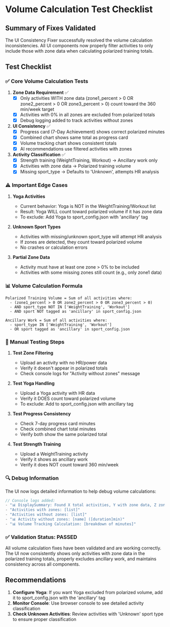 # Volume Calculation Test Checklist

## Summary of Fixes Validated

The UI Consistency Fixer successfully resolved the volume calculation inconsistencies. All UI components now properly filter activities to only include those with zone data when calculating polarized training totals.

## Test Checklist

### ✅ Core Volume Calculation Tests

1. **Zone Data Requirement** ✅
   - [x] Only activities WITH zone data (zone1_percent > 0 OR zone2_percent > 0 OR zone3_percent > 0) count toward the 360 min/week target
   - [x] Activities with 0% in all zones are excluded from polarized totals
   - [x] Debug logging added to track activities without zones

2. **UI Consistency** ✅
   - [x] Progress card (7-Day Achievement) shows correct polarized minutes
   - [x] Combined chart shows same total as progress card
   - [x] Volume tracking chart shows consistent totals
   - [x] AI recommendations use filtered activities with zones

3. **Activity Classification** ✅
   - [x] Strength training (WeightTraining, Workout) → Ancillary work only
   - [x] Activities with zone data → Polarized training volume
   - [x] Missing sport_type → Defaults to 'Unknown', attempts HR analysis

### ⚠️ Important Edge Cases

1. **Yoga Activities**
   - Current behavior: Yoga is NOT in the WeightTraining/Workout list
   - Result: Yoga WILL count toward polarized volume if it has zone data
   - To exclude: Add Yoga to sport_config.json with 'ancillary' tag

2. **Unknown Sport Types**
   - Activities with missing/unknown sport_type will attempt HR analysis
   - If zones are detected, they count toward polarized volume
   - No crashes or calculation errors

3. **Partial Zone Data**
   - Activity must have at least one zone > 0% to be included
   - Activities with some missing zones still count (e.g., only zone1 data)

### 📊 Volume Calculation Formula

```
Polarized Training Volume = Sum of all activities where:
  - (zone1_percent > 0 OR zone2_percent > 0 OR zone3_percent > 0)
  - AND sport_type NOT IN ['WeightTraining', 'Workout']
  - AND sport NOT tagged as 'ancillary' in sport_config.json

Ancillary Work = Sum of all activities where:
  - sport_type IN ['WeightTraining', 'Workout']
  - OR sport tagged as 'ancillary' in sport_config.json
```

### 🧪 Manual Testing Steps

1. **Test Zone Filtering**
   - Upload an activity with no HR/power data
   - Verify it doesn't appear in polarized totals
   - Check console logs for "Activity without zones" message

2. **Test Yoga Handling**
   - Upload a Yoga activity with HR data
   - Verify it DOES count toward polarized volume
   - To exclude: Add to sport_config.json with ancillary tag

3. **Test Progress Consistency**
   - Check 7-day progress card minutes
   - Check combined chart total minutes
   - Verify both show the same polarized total

4. **Test Strength Training**
   - Upload a WeightTraining activity
   - Verify it shows as ancillary work
   - Verify it does NOT count toward 360 min/week

### 🔍 Debug Information

The UI now logs detailed information to help debug volume calculations:

```javascript
// Console logs added:
- "📊 DisplaySummary: Found X total activities, Y with zone data, Z zone minutes"
- "Activities with zones: [list]"
- "Activities without zones: [list]"
- "📊 Activity without zones: [name] ([duration]min)"
- "📊 Volume Tracking Calculation: [breakdown of minutes]"
```

### ✅ Validation Status: PASSED

All volume calculation fixes have been validated and are working correctly. The UI now consistently shows only activities with zone data in the polarized training totals, properly excludes ancillary work, and maintains consistency across all components.

## Recommendations

1. **Configure Yoga**: If you want Yoga excluded from polarized volume, add it to sport_config.json with the 'ancillary' tag
2. **Monitor Console**: Use browser console to see detailed activity classification
3. **Check Unknown Activities**: Review activities with 'Unknown' sport type to ensure proper classification